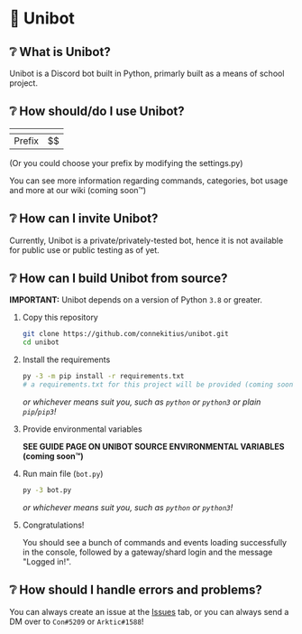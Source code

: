 # 🌌 Unibot
## ❔ What is Unibot?
Unibot is a Discord bot built in Python, primarly built as a means of school project.

## ❔ How should/do I use Unibot?

| <!-- -->    | <!-- -->    |
|-------------|-------------|
| Prefix         | $$         |
(Or you could choose your prefix by modifying the settings.py)

You can see more information regarding commands, categories, bot usage and more at our wiki (coming soon™)

## ❔ How can I invite Unibot?
Currently, Unibot is a private/privately-tested bot, hence it is not available for public use or public testing as of yet.

## ❔ How can I build Unibot from source?
__IMPORTANT:__ Unibot depends on a version of Python `3.8` or greater.
1. Copy this repository

   ```bash
   git clone https://github.com/connekitius/unibot.git
   cd unibot
   ```

2. Install the requirements

   ```bash
   py -3 -m pip install -r requirements.txt
   # a requirements.txt for this project will be provided (coming soon™)
   ```
   *or whichever means suit you, such as `python` or `python3` or plain `pip`/`pip3`!*

3. Provide environmental variables

   __SEE GUIDE PAGE ON UNIBOT SOURCE ENVIRONMENTAL VARIABLES (coming soon™)__

4. Run main file (`bot.py`)

   ```bash
   py -3 bot.py
   ```
   *or whichever means suit you, such as `python` or `python3`!*

5. Congratulations!

   You should see a bunch of commands and events loading successfully in the console, followed by a gateway/shard login and the message "Logged in!".

## ❔ How should I handle errors and problems?

   You can always create an issue at the [Issues](https://github.com/connekitius/unibot/issues) tab, or you can always send a DM over to `Con#5209` or `Arktic#1588`!
